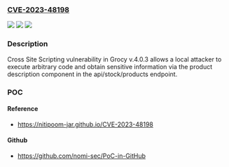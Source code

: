 ### [CVE-2023-48198](https://cve.mitre.org/cgi-bin/cvename.cgi?name=CVE-2023-48198)
![](https://img.shields.io/static/v1?label=Product&message=n%2Fa&color=blue)
![](https://img.shields.io/static/v1?label=Version&message=n%2Fa&color=blue)
![](https://img.shields.io/static/v1?label=Vulnerability&message=n%2Fa&color=brighgreen)

### Description

Cross Site Scripting vulnerability in Grocy v.4.0.3 allows a local attacker to execute arbitrary code and obtain sensitive information via the product description component in the api/stock/products endpoint.

### POC

#### Reference
- https://nitipoom-jar.github.io/CVE-2023-48198

#### Github
- https://github.com/nomi-sec/PoC-in-GitHub

